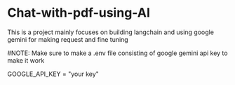 # Chat-with-pdf-using-AI

This is a project mainly focuses on building langchain and using google gemini for making request and fine tuning 

#NOTE: Make sure to make a .env file consisting of google gemini api key to make it work

GOOGLE_API_KEY = "your key"
